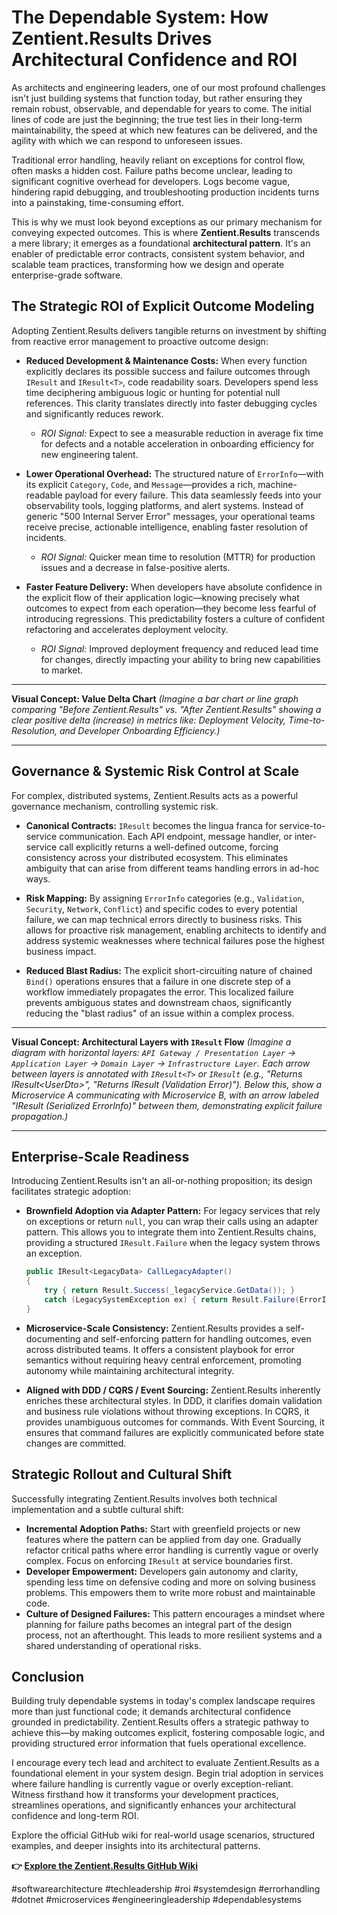 ﻿# The Dependable System: How Zentient.Results Drives Architectural Confidence and ROI

As architects and engineering leaders, one of our most profound challenges isn't just building systems that function today, but rather ensuring they remain robust, observable, and dependable for years to come. The initial lines of code are just the beginning; the true test lies in their long-term maintainability, the speed at which new features can be delivered, and the agility with which we can respond to unforeseen issues.

Traditional error handling, heavily reliant on exceptions for control flow, often masks a hidden cost. Failure paths become unclear, leading to significant cognitive overhead for developers. Logs become vague, hindering rapid debugging, and troubleshooting production incidents turns into a painstaking, time-consuming effort.

This is why we must look beyond exceptions as our primary mechanism for conveying expected outcomes. This is where **Zentient.Results** transcends a mere library; it emerges as a foundational **architectural pattern**. It's an enabler of predictable error contracts, consistent system behavior, and scalable team practices, transforming how we design and operate enterprise-grade software.

## The Strategic ROI of Explicit Outcome Modeling

Adopting Zentient.Results delivers tangible returns on investment by shifting from reactive error management to proactive outcome design:

  * **Reduced Development & Maintenance Costs:** When every function explicitly declares its possible success and failure outcomes through `IResult` and `IResult<T>`, code readability soars. Developers spend less time deciphering ambiguous logic or hunting for potential null references. This clarity translates directly into faster debugging cycles and significantly reduces rework.

      * *ROI Signal:* Expect to see a measurable reduction in average fix time for defects and a notable acceleration in onboarding efficiency for new engineering talent.

  * **Lower Operational Overhead:** The structured nature of `ErrorInfo`—with its explicit `Category`, `Code`, and `Message`—provides a rich, machine-readable payload for every failure. This data seamlessly feeds into your observability tools, logging platforms, and alert systems. Instead of generic "500 Internal Server Error" messages, your operational teams receive precise, actionable intelligence, enabling faster resolution of incidents.

      * *ROI Signal:* Quicker mean time to resolution (MTTR) for production issues and a decrease in false-positive alerts.

  * **Faster Feature Delivery:** When developers have absolute confidence in the explicit flow of their application logic—knowing precisely what outcomes to expect from each operation—they become less fearful of introducing regressions. This predictability fosters a culture of confident refactoring and accelerates deployment velocity.

      * *ROI Signal:* Improved deployment frequency and reduced lead time for changes, directly impacting your ability to bring new capabilities to market.

-----

**Visual Concept: Value Delta Chart**
*(Imagine a bar chart or line graph comparing "Before Zentient.Results" vs. "After Zentient.Results" showing a clear positive delta (increase) in metrics like: Deployment Velocity, Time-to-Resolution, and Developer Onboarding Efficiency.)*

-----

## Governance & Systemic Risk Control at Scale

For complex, distributed systems, Zentient.Results acts as a powerful governance mechanism, controlling systemic risk.

  * **Canonical Contracts:** `IResult` becomes the lingua franca for service-to-service communication. Each API endpoint, message handler, or inter-service call explicitly returns a well-defined outcome, forcing consistency across your distributed ecosystem. This eliminates ambiguity that can arise from different teams handling errors in ad-hoc ways.

  * **Risk Mapping:** By assigning `ErrorInfo` categories (e.g., `Validation`, `Security`, `Network`, `Conflict`) and specific codes to every potential failure, we can map technical errors directly to business risks. This allows for proactive risk management, enabling architects to identify and address systemic weaknesses where technical failures pose the highest business impact.

  * **Reduced Blast Radius:** The explicit short-circuiting nature of chained `Bind()` operations ensures that a failure in one discrete step of a workflow immediately propagates the error. This localized failure prevents ambiguous states and downstream chaos, significantly reducing the "blast radius" of an issue within a complex process.

-----

**Visual Concept: Architectural Layers with `IResult` Flow**
*(Imagine a diagram with horizontal layers: `API Gateway / Presentation Layer` -\> `Application Layer` -\> `Domain Layer` -\> `Infrastructure Layer`. Each arrow between layers is annotated with `IResult<T>` or `IResult` (e.g., "Returns IResult\<UserDto\>", "Returns IResult (Validation Error)"). Below this, show a Microservice A communicating with Microservice B, with an arrow labeled "IResult (Serialized ErrorInfo)" between them, demonstrating explicit failure propagation.)*

-----

## Enterprise-Scale Readiness

Introducing Zentient.Results isn't an all-or-nothing proposition; its design facilitates strategic adoption:

  * **Brownfield Adoption via Adapter Pattern:** For legacy services that rely on exceptions or return `null`, you can wrap their calls using an adapter pattern. This allows you to integrate them into Zentient.Results chains, providing a structured `IResult.Failure` when the legacy system throws an exception.

    ```csharp
    public IResult<LegacyData> CallLegacyAdapter()
    {
        try { return Result.Success(_legacyService.GetData()); }
        catch (LegacySystemException ex) { return Result.Failure(ErrorInfo.External("LEGACY-API", ex.Message)); }
    }
    ```

  * **Microservice-Scale Consistency:** Zentient.Results provides a self-documenting and self-enforcing pattern for handling outcomes, even across distributed teams. It offers a consistent playbook for error semantics without requiring heavy central enforcement, promoting autonomy while maintaining architectural integrity.

  * **Aligned with DDD / CQRS / Event Sourcing:** Zentient.Results inherently enriches these architectural styles. In DDD, it clarifies domain validation and business rule violations without throwing exceptions. In CQRS, it provides unambiguous outcomes for commands. With Event Sourcing, it ensures that command failures are explicitly communicated before state changes are committed.

## Strategic Rollout and Cultural Shift

Successfully integrating Zentient.Results involves both technical implementation and a subtle cultural shift:

  * **Incremental Adoption Paths:** Start with greenfield projects or new features where the pattern can be applied from day one. Gradually refactor critical paths where error handling is currently vague or overly complex. Focus on enforcing `IResult` at service boundaries first.
  * **Developer Empowerment:** Developers gain autonomy and clarity, spending less time on defensive coding and more on solving business problems. This empowers them to write more robust and maintainable code.
  * **Culture of Designed Failures:** This pattern encourages a mindset where planning for failure paths becomes an integral part of the design process, not an afterthought. This leads to more resilient systems and a shared understanding of operational risks.

## Conclusion

Building truly dependable systems in today's complex landscape requires more than just functional code; it demands architectural confidence grounded in predictability. Zentient.Results offers a strategic pathway to achieve this—by making outcomes explicit, fostering composable logic, and providing structured error information that fuels operational excellence.

I encourage every tech lead and architect to evaluate Zentient.Results as a foundational element in your system design. Begin trial adoption in services where failure handling is currently vague or overly exception-reliant. Witness firsthand how it transforms your development practices, streamlines operations, and significantly enhances your architectural confidence and long-term ROI.

Explore the official GitHub wiki for real-world usage scenarios, structured examples, and deeper insights into its architectural patterns.

**👉 [Explore the Zentient.Results GitHub Wiki](https://github.com/ulfbou/Zentient.Results/wiki)**

\#softwarearchitecture \#techleadership \#roi \#systemdesign \#errorhandling \#dotnet \#microservices \#engineeringleadership \#dependablesystems